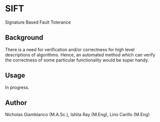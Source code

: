 # SIFT
Signature Based Fault Tolerance



## Background
There is a need for verification and/or correctness for high level descriptions of algorithms.
Hence, an automated method which can verify the correctness of some particular functionality would be super handy.


## Usage
In progress.




## Author
Nicholas Giamblanco (M.A.Sc.), Ishita Ray (M.Eng), Lino Carillo (M.Eng)



